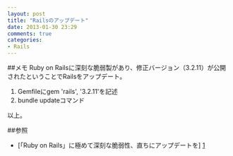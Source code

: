 ```yaml
---
layout: post
title: "Railsのアップデート"
date: 2013-01-30 23:29
comments: true
categories:
- Rails
---
```


##メモ
Ruby on Railsに深刻な脆弱製があり、修正バージョン（3.2.11）が公開されたということでRailsをアップデート。

1. Gemfileにgem 'rails', '3.2.11'を記述
2. bundle updateコマンド

以上。

<!-- more -->

##参照
- [「Ruby on Rails」に極めて深刻な脆弱性、直ちにアップデートを] [1]

<!-- 参照 -->
[1]: http://www.itmedia.co.jp/enterprise/articles/1301/10/news020.html "「Ruby on Rails」に極めて深刻な脆弱性、直ちにアップデートを"